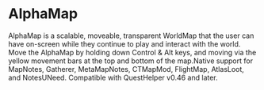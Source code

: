 # AlphaMap

AlphaMap is a scalable, moveable, transparent WorldMap that the user can have on-screen while they continue to play and interact with the world. Move the AlphaMap by holding down Control & Alt keys, and moving via the yellow movement bars at the top and bottom of the map.Native support for MapNotes, Gatherer, MetaMapNotes, CTMapMod, FlightMap, AtlasLoot, and NotesUNeed. Compatible with QuestHelper v0.46 and later.

